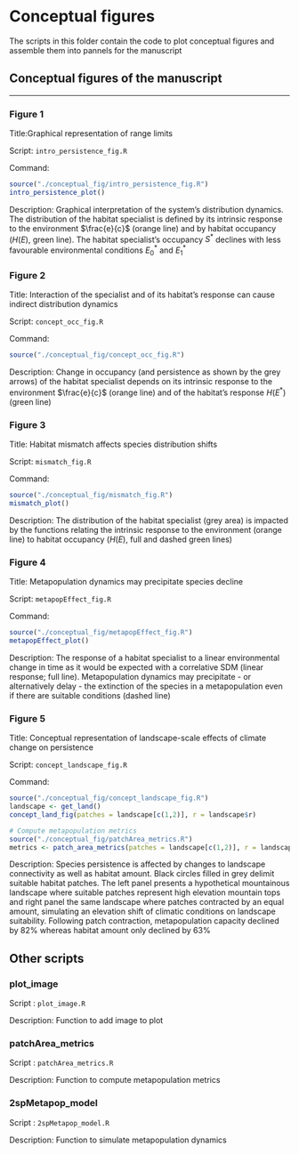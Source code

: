 # Conceptual figures

The scripts in this folder contain the code to plot conceptual figures and assemble them into pannels for the manuscript

## Conceptual figures of the manuscript
---
### Figure 1
Title:Graphical representation of range limits

Script: `intro_persistence_fig.R`

Command: 
```r
source("./conceptual_fig/intro_persistence_fig.R")
intro_persistence_plot()
```

Description: Graphical interpretation of the system’s distribution dynamics. The distribution of the habitat specialist is defined by its intrinsic response to the environment $\frac{e}{c}$ (orange line) and by habitat occupancy ($H(E)$, green line). The habitat specialist’s occupancy $S^{*}$ declines with less favourable environmental conditions $E_{0}^{*}$ and $E_{1}^{*}$

### Figure 2
Title: Interaction of the specialist and of its habitat’s response can cause indirect distribution dynamics

Script: `concept_occ_fig.R`

Command:
```r
source("./conceptual_fig/concept_occ_fig.R")
```

Description: Change in occupancy (and persistence as shown by the grey arrows) of the habitat specialist depends on its intrinsic response to the environment $\frac{e}{c}$ (orange line) and of the habitat’s response $H(E^{*})$ (green line)

### Figure 3
Title: Habitat mismatch affects species distribution shifts

Script: `mismatch_fig.R`

Command:
```r
source("./conceptual_fig/mismatch_fig.R")
mismatch_plot()
```

Description: The distribution of the habitat specialist (grey area) is impacted by the functions relating the intrinsic response to the environment (orange line) to habitat occupancy ($H(E)$, full and dashed green lines)

### Figure 4
Title: Metapopulation dynamics may precipitate species decline

Script: `metapopEffect_fig.R`

Command:
```r
source("./conceptual_fig/metapopEffect_fig.R")
metapopEffect_plot()
```

Description: The response of a habitat specialist to a linear environmental change in time as it would be expected with a correlative SDM (linear response; full line). Metapopulation dynamics may precipitate - or alternatively delay - the extinction of the species in a metapopulation even if there are suitable conditions (dashed line)

### Figure 5
Title: Conceptual representation of landscape-scale effects of climate change on persistence

Script: `concept_landscape_fig.R`

Command:
```r
source("./conceptual_fig/concept_landscape_fig.R")
landscape <- get_land()
concept_land_fig(patches = landscape[c(1,2)], r = landscape$r)
```

```r
# Compute metapopulation metrics
source("./conceptual_fig/patchArea_metrics.R")
metrics <- patch_area_metrics(patches = landscape[c(1,2)], r = landscape$r)
```

Description: Species persistence is affected by changes to landscape connectivity as well as habitat amount. Black circles filled in grey delimit suitable habitat patches. The left panel presents a hypothetical mountainous landscape where suitable patches represent high elevation mountain tops and right panel the same landscape where patches contracted by an equal amount, simulating an elevation shift of climatic conditions on landscape suitability. Following patch contraction, metapopulation capacity declined by 82% whereas habitat amount only declined by 63%


## Other scripts

### plot_image

Script : `plot_image.R`

Description: Function to add image to plot

### patchArea_metrics

Script : `patchArea_metrics.R`

Description: Function to compute metapopulation metrics

### 2spMetapop_model

Script : `2spMetapop_model.R`

Description: Function to simulate metapopulation dynamics